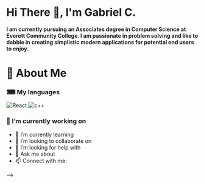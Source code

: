 # Hi There 👋, I'm Gabriel C.


 **I am currently pursuing an Associates degree in Computer Science at Everett Community College. I am passionate in problem solving and
 like to dabble in creating simplistic modern applications for potential end users to enjoy.**
 

# 🚀 About Me

### ⌨ My languages

<div display="flex">
  <img src="https://img.shields.io/badge/react-%2320232a.svg?style=for-the-badge&logo=react&logoColor=%2361DAFB" alt="React"/>
    <img src="https://img.shields.io/badge/c++-%2320232a.svg?style=for-the-badge&logo=cplusplus&logoColor=%2361DAFB" alt="c++"/>

### 🔭 I’m currently working on
- 🌱 I’m currently learning 
- 👯 I’m looking to collaborate on
- 🤔 I’m looking for help with
- 💬 Ask me about 
- 📫 Connect with me:

-->
